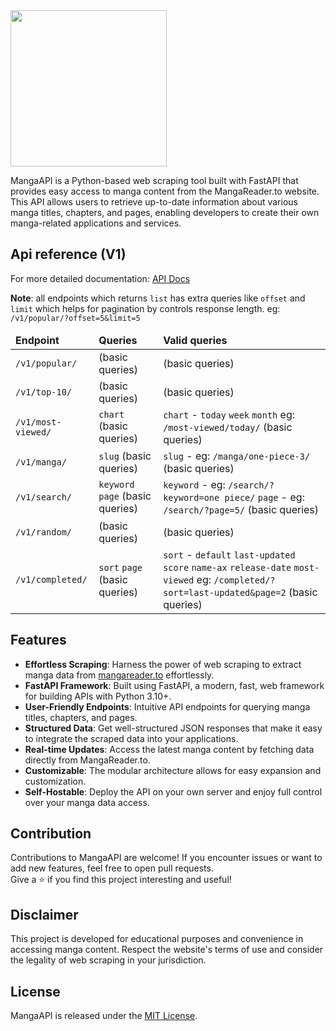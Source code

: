 <img src="https://github.com/tokitou-san/MangaAPI/assets/114811070/235fe1d6-8120-49b1-90d9-3be30bcf25f2" width="250px" />
<p>
MangaAPI is a Python-based web scraping tool built with FastAPI that provides easy access to manga content from the MangaReader.to website. This API allows users to retrieve up-to-date information about various manga titles, chapters, and pages, enabling developers to create their own manga-related applications and services.
</p>

<h2>Api reference (V1)</h2>
<p>For more detailed documentation: <a href="https://manga-api-70c3.onrender.com/redoc">API Docs</a></p>
<p>
    <b>Note</b>: all endpoints which returns <code>list</code> has extra queries like <code>offset</code> and <code>limit</code> which helps for pagination by controls response length. eg: <code>/v1/popular/?offset=5&limit=5</code>
</p>
<table>
    <thead>
        <tr>
            <td><b>Endpoint</b></td>
            <td><b>Queries</b></td>
            <td><b>Valid queries</b></td>
        </tr>
    </thead>
    <tbody>
        <tr>
            <td><code>/v1/popular/</code></td>
            <td>(basic queries)</td>
            <td>(basic queries)</td>
        </tr>
        <tr>
            <td><code>/v1/top-10/</code></td>
            <td>(basic queries)</td>
            <td>(basic queries)</td>
        </tr>
        <tr>
            <td><code>/v1/most-viewed/</code></td>
            <td>
                <code>chart</code>
                (basic queries)
            </td>
            <td><code>chart</code> - <code>today</code> <code>week</code> <code>month</code> eg: <code>/most-viewed/today/</code> (basic queries)</td>
        </tr>
        <tr>
            <td><code>/v1/manga/</code></td>
            <td>
                <code>slug</code>
                (basic queries)
            </td>
            <td><code>slug</code> - eg: <code>/manga/one-piece-3/</code> (basic queries)</td>
        </tr>
        <tr>
            <td><code>/v1/search/</code></td>
            <td>
                <code>keyword</code>
                <code>page</code>
                (basic queries)
            </td>
            <td>
                <code>keyword</code> - eg: <code>/search/?keyword=one piece/</code>
                <code>page</code> - eg: <code>/search/?page=5/</code>
                (basic queries)
            </td>
        </tr>
        <tr>
            <td><code>/v1/random/</code></td>
            <td>(basic queries)</td>
            <td>(basic queries)</td>
        </tr>
        <tr>
            <td><code>/v1/completed/</code></td>
            <td>
                <code>sort</code>
                <code>page</code>
                (basic queries)
            </td>
            <td><code>sort</code> - <code>default</code> <code>last-updated</code> <code>score</code> <code>name-ax</code> <code>release-date</code> <code>most-viewed</code> eg: <code>/completed/?sort=last-updated&page=2</code> (basic queries)</td>
        </tr>
    </tbody>
</table>

<h2>Features</h2>
<ul>
    <li><b>Effortless Scraping</b>: Harness the power of web scraping to extract manga data from <a href="mangareader.to">mangareader.to</a> effortlessly.</li>
    <li><b>FastAPI Framework</b>: Built using FastAPI, a modern, fast, web framework for building APIs with Python 3.10+.</li>
    <li><b>User-Friendly Endpoints</b>: Intuitive API endpoints for querying manga titles, chapters, and pages.</li>
    <li><b>Structured Data</b>: Get well-structured JSON responses that make it easy to integrate the scraped data into your applications.</li>
    <li><b>Real-time Updates</b>: Access the latest manga content by fetching data directly from MangaReader.to.</li>
    <li><b>Customizable</b>: The modular architecture allows for easy expansion and customization.</li>
    <li><b>Self-Hostable</b>: Deploy the API on your own server and enjoy full control over your manga data access.</li>
</ul>

<h2>Contribution</h2>
<p>
    Contributions to MangaAPI are welcome! If you encounter issues or want to add new features, feel free to open pull requests. <br>
    Give a ⭐️ if you find this project interesting and useful!
</p>

<h2>Disclaimer</h2>
<p>This project is developed for educational purposes and convenience in accessing manga content. Respect the website's terms of use and consider the legality of web scraping in your jurisdiction.</p>

<h2>License</h2>
<p>MangaAPI is released under the <a href="LICENSE">MIT License</a>.</p>
